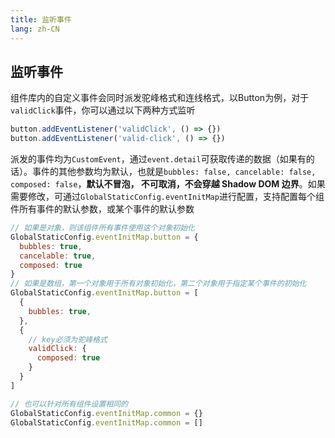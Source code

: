 ```yaml
---
title: 监听事件
lang: zh-CN
---
```


## 监听事件

组件库内的自定义事件会同时派发驼峰格式和连线格式，以Button为例，对于`validClick`事件，你可以通过以下两种方式监听

```js
button.addEventListener('validClick', () => {})
button.addEventListener('valid-click', () => {})
```

派发的事件均为`CustomEvent`，通过`event.detail`可获取传递的数据（如果有的话）。事件的其他参数均为默认，也就是`bubbles: false, cancelable: false, composed: false`，**默认不冒泡， 不可取消，不会穿越 Shadow DOM 边界**。如果需要修改，可通过`GlobalStaticConfig.eventInitMap`进行配置，支持配置每个组件所有事件的默认参数，或某个事件的默认参数

```js
// 如果是对象，则该组件所有事件使用这个对象初始化
GlobalStaticConfig.eventInitMap.button = {
  bubbles: true,
  cancelable: true,
  composed: true
}
// 如果是数组，第一个对象用于所有对象初始化，第二个对象用于指定某个事件的初始化
GlobalStaticConfig.eventInitMap.button = [
  {
    bubbles: true,
  },
  {
    // key必须为驼峰格式
    validClick: {
      composed: true
    }
  }
]

// 也可以针对所有组件设置相同的
GlobalStaticConfig.eventInitMap.common = {}
GlobalStaticConfig.eventInitMap.common = []
```